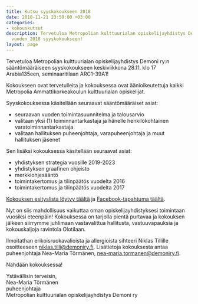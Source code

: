 ```yaml
---
title: Kutsu syyskokoukseen 2018
date: 2018-11-21 23:50:00 +03:00
categories:
- kokouskutsut
description: Tervetuloa Metropolian kulttuurialan opiskelijayhdistys Demoni ry:n yhdistyksen
  vuoden 2018 syyskokoukseen!
layout: page
---
```


Tervetuloa Metropolian kulttuurialan opiskelijayhdistys Demoni ry:n sääntömääräiseen syyskokoukseen keskiviikkona 28.11. klo 17 Arabia135een, seminaaritilaan ARC1-39A1! 

Kokoukseen ovat tervetulleita ja kokouksessa ovat äänioikeutettuja kaikki Metropolia Ammattikorkeakoulun kulttuurialan opiskelijat.

Syyskokouksessa käsitellään seuraavat sääntömääräiset asiat:

- seuraavan vuoden toimintasuunnitelma ja talousarvio
- valitaan yksi (1) toiminnantarkastaja ja hänelle henkilökohtainen varatoiminnantarkastaja
- valitaan hallituksen puheenjohtaja, varapuheenjohtaja ja muut hallituksen jäsenet

Sen lisäksi kokouksessa käsitellään seuraavat asiat:

- yhdistyksen strategia vuosille 2019-2023
- yhdistyksen graafinen ohjeisto
- merkkiohjesääntö
- toimintakertomus ja tilinpäätös vuodelta 2016
- toimintakertomus ja tilinpäätös vuodelta 2017

[Kokouksen esityslista löytyy täältä](https://drive.google.com/open?id=1Xo7ncpqm9yw_3aFITmLdI3Ry-WR5SBSf) ja [Facebook-tapahtuma täältä](https://web.facebook.com/events/1968076853492781/).

Nyt on siis mahdollisuus vaikuttaa oman opiskelijayhdistyksesi toimintaan vuosiksi eteenpäin! Kokouksessa on tarjolla pientä purtavaa ja kokouksen jälkeen siirrymme juhlimaan vastavalittua hallitusta, vastuuvapauksia ja kokouskaljoja ravintola Olotilaan.

Ilmoitathan erikoisruokavalioista ja allergioista sihteeri Niklas Tillille osoitteeseen niklas.tilli@demoniry.fi. Lisätietoja kokouksesta antaa puheenjohtaja Nea-Maria Törmänen, nea-maria.tormanen@demoniry.fi.

Nähdään kokouksessa!

Ystävällisin terveisin,<br>
Nea-Maria Törmänen<br>
puheenjohtaja<br>
Metropolian kulttuurialan opiskelijayhdistys Demoni ry<br>

<!-- Yllä mainittu henkilö pakotti Akseli Nurmion laittamaan tämän esityslistan inter-netsiin Janne Leväseltä anastetulla tietokoneella 15 minuuttia ennen laittoman syyskokouksen syntyä 21.11.2018 klo 23.45 Ravintola Hemingway'sissa Hietalahden torin tuntumassa. -->


